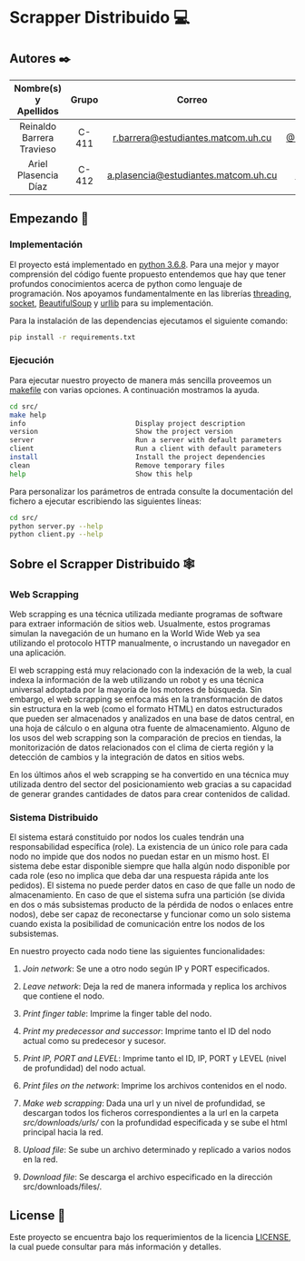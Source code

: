 # Scrapper Distribuido :computer:

## Autores ✒️

**Nombre(s) y Apellidos** | **Grupo** | **Correo**| **GitHub**
:-:|:-:|:-:|:-:
Reinaldo Barrera Travieso | C-411 | r.barrera@estudiantes.matcom.uh.cu| [@Reinaldo14](https://github.com/Reinaldo14) 
Ariel Plasencia Díaz | C-412 | a.plasencia@estudiantes.matcom.uh.cu| [@ArielXL](https://github.com/ArielXL) 

## Empezando 🔧

### Implementación

El proyecto está implementado en [python 3.6.8](https://docs.python.org/release/3.6.8/). Para una mejor y mayor comprensión del código fuente propuesto entendemos que hay que tener profundos conocimientos acerca de python como lenguaje de programación. Nos apoyamos fundamentalmente en las librerías [threading](https://docs.python.org/es/3.6/library/threading.html), [socket](https://docs.python.org/es/3.6/library/socket.html), [BeautifulSoup](https://www.crummy.com/software/BeautifulSoup/bs4/doc/) y [urllib](https://docs.python.org/es/3.6/library/urllib.html) para su implementación.

Para la instalación de las dependencias ejecutamos el siguiente comando:

```bash
pip install -r requirements.txt
```

### Ejecución

Para ejecutar nuestro proyecto de manera más sencilla proveemos un [makefile](src/makefile) con varias opciones. A continuación mostramos la ayuda.

```bash
cd src/
make help
info                           Display project description
version                        Show the project version
server                         Run a server with default parameters
client                         Run a client with default parameters
install                        Install the project dependencies
clean                          Remove temporary files
help                           Show this help
```

Para personalizar los parámetros de entrada consulte la documentación del fichero a ejecutar escribiendo las siguientes líneas:

```bash
cd src/
python server.py --help
python client.py --help
```

## Sobre el Scrapper Distribuido :spider_web:

### Web Scrapping

Web scrapping es una técnica utilizada mediante programas de software para extraer información de sitios web. Usualmente, estos programas simulan la navegación de un humano en la World Wide Web ya sea utilizando el protocolo HTTP manualmente, o incrustando un navegador en una aplicación.

El web scrapping está muy relacionado con la indexación de la web, la cual indexa la información de la web utilizando un robot y es una técnica universal adoptada por la mayoría de los motores de búsqueda. Sin embargo, el web scrapping se enfoca más en la transformación de datos sin estructura en la web (como el formato HTML) en datos estructurados que pueden ser almacenados y analizados en una base de datos central, en una hoja de cálculo o en alguna otra fuente de almacenamiento. Alguno de los usos del web scrapping son la comparación de precios en tiendas, la monitorización de datos relacionados con el clima de cierta región y la detección de cambios y la integración de datos en sitios webs.

En los últimos años el web scrapping se ha convertido en una técnica muy utilizada dentro del sector del posicionamiento web gracias a su capacidad de generar grandes cantidades de datos para crear contenidos de calidad.

### Sistema Distribuido

El sistema estará constituido por nodos los cuales tendrán una responsabilidad específica (role). La existencia de un único role para cada nodo no impide que dos nodos no puedan estar en un mismo host. El sistema debe estar disponible siempre que halla algún nodo disponible por cada role (eso no implica que deba dar una respuesta rápida ante los pedidos). El sistema no puede perder datos en caso de que falle un nodo de almacenamiento. En caso de que el sistema sufra una partición (se divida en dos o más subsistemas producto de la pérdida de nodos o enlaces entre nodos), debe ser capaz de reconectarse y funcionar como un solo sistema cuando exista la posibilidad de comunicación entre los nodos de los subsistemas.

En nuestro proyecto cada nodo tiene las siguientes funcionalidades:

1. *Join network*: Se une a otro nodo según IP y PORT especificados.

2. *Leave network*: Deja la red de manera informada y replica los archivos que contiene el nodo.

3. *Print finger table*: Imprime la finger table del nodo.

4. *Print my predecessor and successor*: Imprime tanto el ID del nodo actual como su predecesor y sucesor.

5. *Print IP, PORT and LEVEL*: Imprime tanto el ID, IP, PORT y LEVEL (nivel de profundidad) del nodo actual.

6. *Print files on the network*: Imprime los archivos contenidos en el nodo.

7. *Make web scrapping*: Dada una url y un nivel de profundidad, se descargan todos los ficheros correspondientes a la url en la carpeta *src/downloads/urls/*  con la profundidad especificada y se sube el html principal hacia la red.

8. *Upload file*: Se sube un archivo determinado y replicado a varios nodos en la red.

9. *Download file*: Se descarga el archivo especificado en la dirección src/downloads/files/.

## License 📄

Este proyecto se encuentra bajo los requerimientos de la licencia [LICENSE](LICENSE), la cual puede consultar para más información y detalles.
